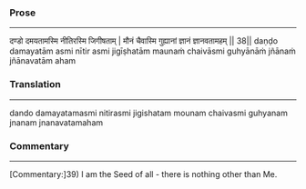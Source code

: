 ### Prose 
 --- 
दण्डो दमयतामस्मि नीतिरस्मि जिगीषताम् |
मौनं चैवास्मि गुह्यानां ज्ञानं ज्ञानवतामहम् || 38||
daṇḍo damayatām asmi nītir asmi jigīṣhatām
maunaṁ chaivāsmi guhyānāṁ jñānaṁ jñānavatām aham

### Translation 
 --- 
dando damayatamasmi nitirasmi jigishatam mounam chaivasmi guhyanam jnanam jnanavatamaham

### Commentary 
 --- 
[Commentary:]39) I am the Seed of all - there is nothing other than Me.